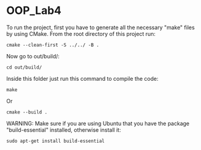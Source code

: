 # OOP_Lab4

To run the project, first you have to generate all the necessary "make" files by using CMake. From the root directory of this project run:
```
cmake --clean-first -S ../../ -B .
```

Now go to out/build/:
```
cd out/build/
```
Inside this folder just run this command to compile the code:
```
make
```
Or
```
cmake --build .
```
WARNING: Make sure if you are using Ubuntu that you have the package "build-essential" installed, otherwise install it:
```
sudo apt-get install build-essential
```
